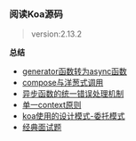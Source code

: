 ### 阅读Koa源码

> version:2.13.2 

**总结**
- [generator函数转为async函数](https://github.com/lok660/koa-source-code/issues/1)
- [compose与洋葱式调用](https://github.com/lok660/koa-source-code/issues/2)
- [异步函数的统一错误处理机制](https://github.com/lok660/koa-source-code/issues/3)
- [单一context原则](https://github.com/lok660/koa-source-code/issues/4)
- [koa使用的设计模式-委托模式](https://github.com/lok660/koa-source-code/issues/5)
- [经典面试题](https://github.com/lok660/koa-source-code/issues/6)
